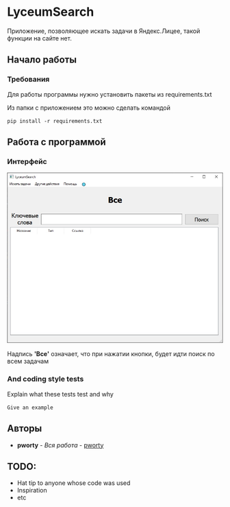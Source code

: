 # LyceumSearch

Приложение, позволяющее искать задачи в Яндекс.Лицее, такой функции на сайте нет.

## Начало работы

### Требования

Для работы программы нужно установить пакеты из requirements.txt

Из папки с приложением это можно сделать командой

```
pip install -r requirements.txt
```

## Работа с программой

### Интерфейс

![Интерфейс](tutorial_images/tutorial_0.jpg)

Надпись **'Все'** означает, что при нажатии кнопки, будет идти поиск по всем задачам

### And coding style tests

Explain what these tests test and why

```
Give an example
```

## Авторы

* **pworty** - *Вся работа* - [pworty](https://github.com/pworty)

## TODO:

* Hat tip to anyone whose code was used
* Inspiration
* etc

